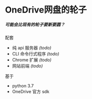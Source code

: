 # OneDrive网盘的轮子
##### 可能会比现有的轮子要新要圆？

配套
- 纯 api 服务器 *(todo)*
- CLI 命令行式程序 *(todo)*
- Chrome 扩展 *(todo)*
- 网站前端 *(todo)*

基于
- python 3.7
- OneDrive 官方 sdk